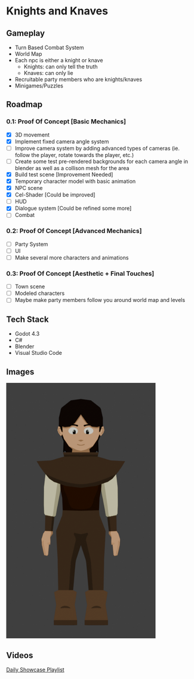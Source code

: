 # Knights and Knaves
## Gameplay
- Turn Based Combat System
- World Map
- Each npc is either a knight or knave
  - Knights: can only tell the truth
  - Knaves: can only lie
- Recruitable party members who are knights/knaves
- Minigames/Puzzles

## Roadmap
### 0.1: Proof Of Concept [Basic Mechanics]
- [X] 3D movement
- [X] Implement fixed camera angle system
- [ ] Improve camera system by adding advanced types of cameras (ie. follow the player, rotate towards the player, etc.)
- [ ] Create some test pre-rendered backgrounds for each camera angle in blender as well as a collison mesh for the area
- [X] Build test scene [Improvement Needed]
- [X] Temporary character model with basic animation
- [X] NPC scene
- [X] Cel-Shader [Could be improved]
- [ ] HUD
- [X] Dialogue system [Could be refined some more]
- [ ] Combat
### 0.2: Proof Of Concept [Advanced Mechanics]
- [ ] Party System
- [ ] UI
- [ ] Make several more characters and animations
### 0.3: Proof Of Concept [Aesthetic + Final Touches]
- [ ] Town scene
- [ ] Modeled characters
- [ ] Maybe make party members follow you around world map and levels

## Tech Stack
- Godot 4.3
- C#
- Blender
- Visual Studio Code

## Images
<img src="screenshots/charlie.png" width="400" />

## Videos
[Daily Showcase Playlist](https://www.youtube.com/watch?v=QhWuJ_pk5-A&list=PLE9KDpgiOyFDyoT6gnDmB5Nd-Xvu2F3We)
